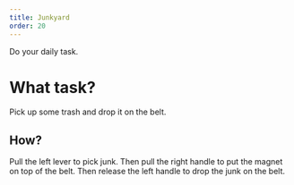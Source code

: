 ```yaml
---
title: Junkyard
order: 20
---
```


Do your daily task.

# What task?
Pick up some trash and drop it on the belt.

## How?
Pull the left lever to pick junk. Then pull the right handle to put the magnet on top of the belt. Then release the left handle to drop the junk on the belt.
